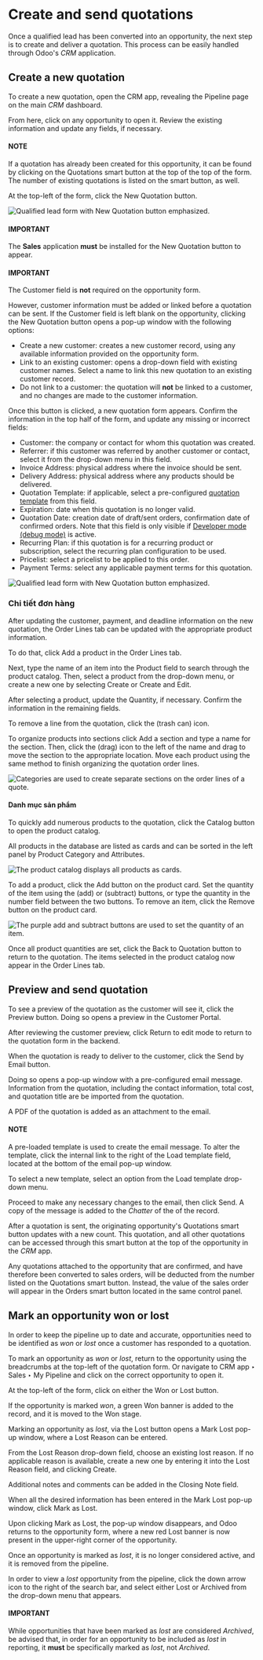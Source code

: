 # Create and send quotations

Once a qualified lead has been converted into an opportunity, the next step is to create and deliver
a quotation. This process can be easily handled through Odoo's *CRM* application.

## Create a new quotation

To create a new quotation, open the CRM app, revealing the Pipeline
page on the main *CRM* dashboard.

From here, click on any opportunity to open it. Review the existing information and update any
fields, if necessary.

#### NOTE
If a quotation has already been created for this opportunity, it can be found by clicking on the
Quotations smart button at the top of the top of the form. The number of existing
quotations is listed on the smart button, as well.

At the top-left of the form, click the New Quotation button.

![Qualified lead form with New Quotation button emphasized.](../../../../.gitbook/assets/send-quotes-new-button.png)

#### IMPORTANT
The **Sales** application **must** be installed for the New Quotation button to
appear.

#### IMPORTANT
The Customer field is **not** required on the opportunity form.

However, customer information must be added or linked before a quotation can be sent. If the
Customer field is left blank on the opportunity, clicking the New
Quotation button opens a pop-up window with the following options:

- Create a new customer: creates a new customer record, using any available
  information provided on the opportunity form.
- Link to an existing customer: opens a drop-down field with existing customer names.
  Select a name to link this new quotation to an existing customer record.
- Do not link to a customer: the quotation will **not** be linked to a customer, and
  no changes are made to the customer information.

Once this button is clicked, a new quotation form appears. Confirm the information in the top half
of the form, and update any missing or incorrect fields:

- Customer: the company or contact for whom this quotation was created.
- Referrer: if this customer was referred by another customer or contact, select it from
  the drop-down menu in this field.
- Invoice Address: physical address where the invoice should be sent.
- Delivery Address: physical address where any products should be delivered.
- Quotation Template: if applicable, select a pre-configured [quotation template](../../sales/send_quotations/quote_template.md) from this field.
- Expiration: date when this quotation is no longer valid.
- Quotation Date: creation date of draft/sent orders, confirmation date of confirmed
  orders. Note that this field is only visible if [Developer mode (debug mode)](../../../general/developer_mode.md) is active.
- Recurring Plan: if this quotation is for a recurring product or subscription, select
  the recurring plan configuration to be used.
- Pricelist: select a pricelist to be applied to this order.
- Payment Terms: select any applicable payment terms for this quotation.

![Qualified lead form with New Quotation button emphasized.](../../../../.gitbook/assets/send-quotes-new-quotation.png)

### Chi tiết đơn hàng

After updating the customer, payment, and deadline information on the new quotation, the
Order Lines tab can be updated with the appropriate product information.

To do that, click Add a product in the Order Lines tab.

Next, type the name of an item into the Product field to search through the product
catalog. Then, select a product from the drop-down menu, or create a new one by selecting
Create or Create and Edit.

After selecting a product, update the Quantity, if necessary. Confirm the information in
the remaining fields.

To remove a line from the quotation, click the <i class="fa fa-trash-o"></i> (trash can) icon.

To organize products into sections click Add a section and type a name for the section.
Then, click the <i class="oi oi-draggable"></i> (drag) icon to the left of the name and drag to
move the section to the appropriate location. Move each product using the same method to finish
organizing the quotation order lines.

![Categories are used to create separate sections on the order lines of a quote.](../../../../.gitbook/assets/product-sections.png)

#### Danh mục sản phẩm

To quickly add numerous products to the quotation, click the Catalog button to open the
product catalog.

All products in the database are listed as cards and can be sorted in the left panel by
Product Category and Attributes.

![The product catalog displays all products as cards.](../../../../.gitbook/assets/product-catalog.png)

To add a product, click the <i class="fa fa-shopping-cart"></i> Add button on the product card.
Set the quantity of the item using the <i class="fa fa-plus"></i> (add) or <i class="fa fa-minus"></i>
(subtract) buttons, or type the quantity in the number field between the two buttons.
To remove an item, click the <i class="fa fa-trash"></i> Remove button on the product card.

![The purple add and subtract buttons are used to set the quantity of an item.](../../../../.gitbook/assets/set-quantity.png)

Once all product quantities are set, click the Back to Quotation button to return to the
quotation. The items selected in the product catalog now appear in the Order Lines tab.

## Preview and send quotation

To see a preview of the quotation as the customer will see it, click the Preview button.
Doing so opens a preview in the Customer Portal.

After reviewing the customer preview, click Return to edit mode to return to the
quotation form in the backend.

When the quotation is ready to deliver to the customer, click the Send by Email button.

Doing so opens a pop-up window with a pre-configured email message. Information from the quotation,
including the contact information, total cost, and quotation title are be imported from the
quotation.

A PDF of the quotation is added as an attachment to the email.

#### NOTE
A pre-loaded template is used to create the email message. To alter the template, click the
internal link to the right of the Load template field, located at the bottom of the
email pop-up window.

To select a new template, select an option from the Load template drop-down menu.

Proceed to make any necessary changes to the email, then click Send. A copy of the
message is added to the *Chatter* of the of the record.

After a quotation is sent, the originating opportunity's Quotations smart button updates
with a new count. This quotation, and all other quotations can be accessed through this smart
button at the top of the opportunity in the *CRM* app.

Any quotations attached to the opportunity that are confirmed, and have therefore been converted to
sales orders, will be deducted from the number listed on the Quotations smart button.
Instead, the value of the sales order will appear in the Orders smart button located in
the same control panel.

## Mark an opportunity won or lost

In order to keep the pipeline up to date and accurate, opportunities need to be identified as *won*
or *lost* once a customer has responded to a quotation.

To mark an opportunity as *won* or *lost*, return to the opportunity using the breadcrumbs at the
top-left of the quotation form. Or navigate to CRM app ‣ Sales ‣ My Pipeline
and click on the correct opportunity to open it.

At the top-left of the form, click on either the Won or Lost button.

If the opportunity is marked *won*, a green Won banner is added to the record, and it is
moved to the Won stage.

Marking an opportunity as *lost*, via the Lost button opens a Mark Lost
pop-up window, where a Lost Reason can be entered.

From the Lost Reason drop-down field, choose an existing lost reason. If no applicable
reason is available, create a new one by entering it into the Lost Reason field, and
clicking Create.

Additional notes and comments can be added in the Closing Note field.

When all the desired information has been entered in the Mark Lost pop-up window, click
Mark as Lost.

Upon clicking Mark as Lost, the pop-up window disappears, and Odoo returns to the
opportunity form, where a new red Lost banner is now present in the upper-right corner
of the opportunity.

Once an opportunity is marked as *lost*, it is no longer considered active, and it is removed from
the pipeline.

In order to view a *lost* opportunity from the pipeline, click the down arrow icon to
the right of the search bar, and select either Lost or Archived from the
drop-down menu that appears.

#### IMPORTANT
While opportunities that have been marked as *lost* are considered *Archived*, be advised that,
in order for an opportunity to be included as *lost* in reporting, it **must** be specifically
marked as *lost*, not *Archived*.
